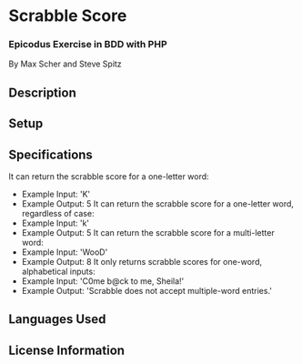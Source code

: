 # Scrabble Score
### Epicodus Exercise in BDD with PHP

By Max Scher and Steve Spitz

## Description


## Setup


## Specifications

It can return the scrabble score for a one-letter word:
  * Example Input: 'K'
  * Example Output: 5
It can return the scrabble score for a one-letter word, regardless of case:
  * Example Input: 'k'
  * Example Output: 5
It can return the scrabble score for a multi-letter word:
  * Example Input: 'WooD'
  * Example Output: 8
It only returns scrabble scores for one-word, alphabetical inputs:
  * Example Input: 'C0me b@ck to me, Sheila!'
  * Example Output: 'Scrabble does not accept multiple-word entries.'

## Languages Used


## License Information
